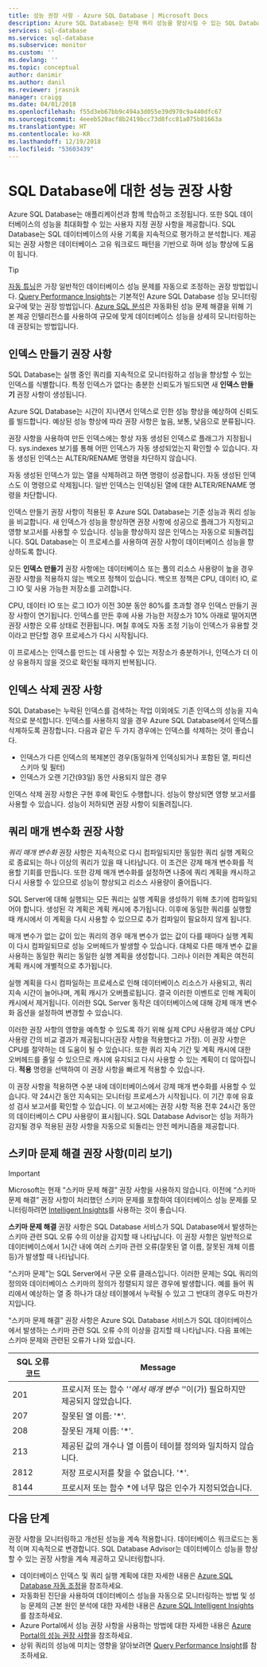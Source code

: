 ```yaml
---
title: 성능 권장 사항 - Azure SQL Database | Microsoft Docs
description: Azure SQL Database는 현재 쿼리 성능을 향상시킬 수 있는 SQL Database에 대한 권장 사항을 제공합니다.
services: sql-database
ms.service: sql-database
ms.subservice: monitor
ms.custom: ''
ms.devlang: ''
ms.topic: conceptual
author: danimir
ms.author: danil
ms.reviewer: jrasnik
manager: craigg
ms.date: 04/01/2018
ms.openlocfilehash: f55d3eb67bb9c494a3d055e39d970c9a440dfc67
ms.sourcegitcommit: 4eeeb520acf8b2419bcc73d8fcc81a075b81663a
ms.translationtype: HT
ms.contentlocale: ko-KR
ms.lasthandoff: 12/19/2018
ms.locfileid: "53603439"
---
```

# <a name="performance-recommendations-for-sql-database"></a>SQL Database에 대한 성능 권장 사항

Azure SQL Database는 애플리케이션과 함께 학습하고 조정됩니다. 또한 SQL 데이터베이스의 성능을 최대화할 수 있는 사용자 지정 권장 사항을 제공합니다. SQL Database는 SQL 데이터베이스의 사용 기록을 지속적으로 평가하고 분석합니다. 제공되는 권장 사항은 데이터베이스 고유 워크로드 패턴을 기반으로 하며 성능 향상에 도움이 됩니다.

> [!TIP]
> [자동 튜닝](sql-database-automatic-tuning.md)은 가장 일반적인 데이터베이스 성능 문제를 자동으로 조정하는 권장 방법입니다. [Query Performance Insights](sql-database-query-performance.md)는 기본적인 Azure SQL Database 성능 모니터링 요구에 맞는 권장 방법입니다. [Azure SQL 분석](../azure-monitor/insights/azure-sql.md)은 자동화된 성능 문제 해결을 위해 기본 제공 인텔리전스를 사용하여 규모에 맞게 데이터베이스 성능을 상세히 모니터링하는 데 권장되는 방법입니다.
>

## <a name="create-index-recommendations"></a>인덱스 만들기 권장 사항
SQL Database는 실행 중인 쿼리를 지속적으로 모니터링하고 성능을 향상할 수 있는 인덱스를 식별합니다. 특정 인덱스가 없다는 충분한 신뢰도가 빌드되면 새 **인덱스 만들기** 권장 사항이 생성됩니다.

 Azure SQL Database는 시간이 지나면서 인덱스로 인한 성능 향상을 예상하여 신뢰도를 빌드합니다. 예상된 성능 향상에 따라 권장 사항은 높음, 보통, 낮음으로 분류됩니다. 

권장 사항을 사용하여 만든 인덱스에는 항상 자동 생성된 인덱스로 플래그가 지정됩니다. sys.indexes 보기를 통해 어떤 인덱스가 자동 생성되었는지 확인할 수 있습니다. 자동 생성된 인덱스는 ALTER/RENAME 명령을 차단하지 않습니다. 

자동 생성된 인덱스가 있는 열을 삭제하려고 하면 명령이 성공합니다. 자동 생성된 인덱스도 이 명령으로 삭제됩니다. 일반 인덱스는 인덱싱된 열에 대한 ALTER/RENAME 명령을 차단합니다.

인덱스 만들기 권장 사항이 적용된 후 Azure SQL Database는 기준 성능과 쿼리 성능을 비교합니다. 새 인덱스가 성능을 향상하면 권장 사항에 성공으로 플래그가 지정되고 영향 보고서를 사용할 수 있습니다. 성능을 향상하지 않은 인덱스는 자동으로 되돌려집니다. SQL Database는 이 프로세스를 사용하여 권장 사항이 데이터베이스 성능을 향상하도록 합니다.

모든 **인덱스 만들기** 권장 사항에는 데이터베이스 또는 풀의 리소스 사용량이 높을 경우 권장 사항을 적용하지 않는 백오프 정책이 있습니다. 백오프 정책은 CPU, 데이터 IO, 로그 IO 및 사용 가능한 저장소를 고려합니다. 

CPU, 데이터 IO 또는 로그 IO가 이전 30분 동안 80%를 초과할 경우 인덱스 만들기 권장 사항이 연기됩니다. 인덱스를 만든 후에 사용 가능한 저장소가 10% 아래로 떨어지면 권장 사항은 오류 상태로 전환됩니다. 며칠 후에도 자동 조정 기능이 인덱스가 유용할 것이라고 판단할 경우 프로세스가 다시 시작됩니다. 

이 프로세스는 인덱스를 만드는 데 사용할 수 있는 저장소가 충분하거나, 인덱스가 더 이상 유용하지 않을 것으로 확인될 때까지 반복됩니다.

## <a name="drop-index-recommendations"></a>인덱스 삭제 권장 사항
SQL Database는 누락된 인덱스를 검색하는 작업 이외에도 기존 인덱스의 성능을 지속적으로 분석합니다. 인덱스를 사용하지 않을 경우 Azure SQL Database에서 인덱스를 삭제하도록 권장합니다. 다음과 같은 두 가지 경우에는 인덱스를 삭제하는 것이 좋습니다.
* 인덱스가 다른 인덱스의 복제본인 경우(동일하게 인덱싱되거나 포함된 열, 파티션 스키마 및 필터)
* 인덱스가 오랜 기간(93일) 동안 사용되지 않은 경우

인덱스 삭제 권장 사항은 구현 후에 확인도 수행합니다. 성능이 향상되면 영향 보고서를 사용할 수 있습니다. 성능이 저하되면 권장 사항이 되돌려집니다.


## <a name="parameterize-queries-recommendations"></a>쿼리 매개 변수화 권장 사항
*쿼리 매개 변수화* 권장 사항은 지속적으로 다시 컴파일되지만 동일한 쿼리 실행 계획으로 종료되는 하나 이상의 쿼리가 있을 때 나타납니다. 이 조건은 강제 매개 변수화를 적용할 기회를 만듭니다. 또한 강제 매개 변수화를 설정하면 나중에 쿼리 계획을 캐시하고 다시 사용할 수 있으므로 성능이 향상되고 리소스 사용량이 줄어듭니다. 

SQL Server에 대해 실행되는 모든 쿼리는 실행 계획을 생성하기 위해 초기에 컴파일되어야 합니다. 생성된 각 계획은 계획 캐시에 추가됩니다. 이후에 동일한 쿼리를 실행할 때 캐시에서 이 계획을 다시 사용할 수 있으므로 추가 컴파일이 필요하지 않게 됩니다. 

매개 변수가 없는 값이 있는 쿼리의 경우 매개 변수가 없는 값이 다를 때마다 실행 계획이 다시 컴파일되므로 성능 오버헤드가 발생할 수 있습니다. 대체로 다른 매개 변수 값을 사용하는 동일한 쿼리는 동일한 실행 계획을 생성합니다. 그러나 이러한 계획은 여전히 계획 캐시에 개별적으로 추가됩니다. 

실행 계획을 다시 컴파일하는 프로세스로 인해 데이터베이스 리소스가 사용되고, 쿼리 지속 시간이 늘어나며, 계획 캐시가 오버플로됩니다. 결국 이러한 이벤트로 인해 계획이 캐시에서 제거됩니다. 이러한 SQL Server 동작은 데이터베이스에 대해 강제 매개 변수화 옵션을 설정하여 변경할 수 있습니다. 

이러한 권장 사항의 영향을 예측할 수 있도록 하기 위해 실제 CPU 사용량과 예상 CPU 사용량 간의 비교 결과가 제공됩니다(권장 사항을 적용했다고 가정). 이 권장 사항은 CPU를 절약하는 데 도움이 될 수 있습니다. 또한 쿼리 지속 기간 및 계획 캐시에 대한 오버헤드를 줄일 수 있으므로 캐시에 유지되고 다시 사용할 수 있는 계획이 더 많아집니다. **적용** 명령을 선택하여 이 권장 사항을 빠르게 적용할 수 있습니다. 

이 권장 사항을 적용하면 수분 내에 데이터베이스에서 강제 매개 변수화를 사용할 수 있습니다. 약 24시간 동안 지속되는 모니터링 프로세스가 시작됩니다. 이 기간 후에 유효성 검사 보고서를 확인할 수 있습니다. 이 보고서에는 권장 사항 적용 전후 24시간 동안의 데이터베이스 CPU 사용량이 표시됩니다. SQL Database Advisor는 성능 저하가 감지될 경우 적용된 권장 사항을 자동으로 되돌리는 안전 메커니즘을 제공합니다.

## <a name="fix-schema-issues-recommendations-preview"></a>스키마 문제 해결 권장 사항(미리 보기)

> [!IMPORTANT]
> Microsoft는 현재 “스키마 문제 해결” 권장 사항을 사용하지 않습니다. 이전에 “스키마 문제 해결” 권장 사항이 처리했던 스키마 문제를 포함하여 데이터베이스 성능 문제를 모니터링하려면 [Intelligent Insights](sql-database-intelligent-insights.md)를 사용하는 것이 좋습니다.
> 

**스키마 문제 해결** 권장 사항은 SQL Database 서비스가 SQL Database에서 발생하는 스키마 관련 SQL 오류 수의 이상을 감지할 때 나타납니다. 이 권장 사항은 일반적으로 데이터베이스에서 1시간 내에 여러 스키마 관련 오류(잘못된 열 이름, 잘못된 개체 이름 등)가 발생할 때 나타납니다.

“스키마 문제”는 SQL Server에서 구문 오류 클래스입니다. 이러한 문제는 SQL 쿼리의 정의와 데이터베이스 스키마의 정의가 정렬되지 않은 경우에 발생합니다. 예를 들어 쿼리에서 예상하는 열 중 하나가 대상 테이블에서 누락될 수 있고 그 반대의 경우도 마찬가지입니다. 

“스키마 문제 해결” 권장 사항은 Azure SQL Database 서비스가 SQL 데이터베이스에서 발생하는 스키마 관련 SQL 오류 수의 이상을 감지할 때 나타납니다. 다음 표에는 스키마 문제와 관련된 오류가 나와 있습니다.

| SQL 오류 코드 | Message |
| --- | --- |
| 201 |프로시저 또는 함수 '*'에서 매개 변수 '*'이(가) 필요하지만 제공되지 않았습니다. |
| 207 |잘못된 열 이름: '*'. |
| 208 |잘못된 개체 이름: '*'. |
| 213 |제공된 값의 개수나 열 이름이 테이블 정의와 일치하지 않습니다. |
| 2812 |저장 프로시저를 찾을 수 없습니다. '*'. |
| 8144 |프로시저 또는 함수 *에 너무 많은 인수가 지정되었습니다. |

## <a name="next-steps"></a>다음 단계
권장 사항을 모니터링하고 개선된 성능을 계속 적용합니다. 데이터베이스 워크로드는 동적 이며 지속적으로 변경합니다. SQL Database Advisor는 데이터베이스 성능을 향상할 수 있는 권장 사항을 계속 제공하고 모니터링합니다. 

* 데이터베이스 인덱스 및 쿼리 실행 계획에 대한 자세한 내용은 [Azure SQL Database 자동 조정](sql-database-automatic-tuning.md)을 참조하세요.
* 자동화된 진단을 사용하여 데이터베이스 성능을 자동으로 모니터링하는 방법 및 성능 문제의 근본 원인 분석에 대한 자세한 내용은 [Azure SQL Intelligent Insights](sql-database-intelligent-insights.md)를 참조하세요.
*  Azure Portal에서 성능 권장 사항을 사용하는 방법에 대한 자세한 내용은 [Azure Portal의 성능 권장 사항](sql-database-advisor-portal.md)을 참조하세요.
* 상위 쿼리의 성능에 미치는 영향을 알아보려면 [Query Performance Insight](sql-database-query-performance.md)를 참조하세요.



